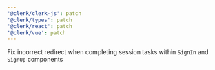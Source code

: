 ```yaml
---
'@clerk/clerk-js': patch
'@clerk/types': patch
'@clerk/react': patch
'@clerk/vue': patch
---
```


Fix incorrect redirect when completing session tasks within `SignIn` and `SignUp` components
